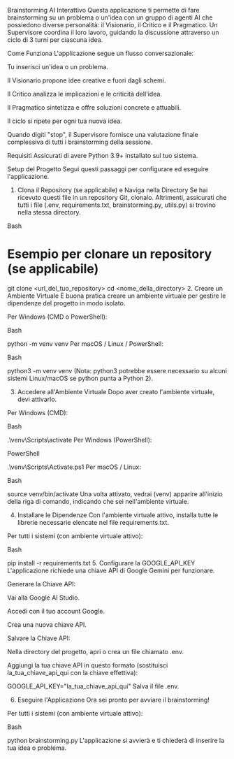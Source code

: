 Brainstorming AI Interattivo
Questa applicazione ti permette di fare brainstorming su un problema o un'idea con un gruppo di agenti AI che possiedono diverse personalità: il Visionario, il Critico e il Pragmatico. Un Supervisore coordina il loro lavoro, guidando la discussione attraverso un ciclo di 3 turni per ciascuna idea.

Come Funziona
L'applicazione segue un flusso conversazionale:

Tu inserisci un'idea o un problema.

Il Visionario propone idee creative e fuori dagli schemi.

Il Critico analizza le implicazioni e le criticità dell'idea.

Il Pragmatico sintetizza e offre soluzioni concrete e attuabili.

Il ciclo si ripete per ogni tua nuova idea.

Quando digiti "stop", il Supervisore fornisce una valutazione finale complessiva di tutti i brainstorming della sessione.

Requisiti
Assicurati di avere Python 3.9+ installato sul tuo sistema.

Setup del Progetto
Segui questi passaggi per configurare ed eseguire l'applicazione.

1. Clona il Repository (se applicabile) e Naviga nella Directory
Se hai ricevuto questi file in un repository Git, clonalo. Altrimenti, assicurati che tutti i file (.env, requirements.txt, brainstorming.py, utils.py) si trovino nella stessa directory.

Bash

# Esempio per clonare un repository (se applicabile)
git clone <url_del_tuo_repository>
cd <nome_della_directory>
2. Creare un Ambiente Virtuale
È buona pratica creare un ambiente virtuale per gestire le dipendenze del progetto in modo isolato.

Per Windows (CMD o PowerShell):

Bash

python -m venv venv
Per macOS / Linux / PowerShell:

Bash

python3 -m venv venv
(Nota: python3 potrebbe essere necessario su alcuni sistemi Linux/macOS se python punta a Python 2).

3. Accedere all'Ambiente Virtuale
Dopo aver creato l'ambiente virtuale, devi attivarlo.

Per Windows (CMD):

Bash

.\venv\Scripts\activate
Per Windows (PowerShell):

PowerShell

.\venv\Scripts\Activate.ps1
Per macOS / Linux:

Bash

source venv/bin/activate
Una volta attivato, vedrai (venv) apparire all'inizio della riga di comando, indicando che sei nell'ambiente virtuale.

4. Installare le Dipendenze
Con l'ambiente virtuale attivo, installa tutte le librerie necessarie elencate nel file requirements.txt.

Per tutti i sistemi (con ambiente virtuale attivo):

Bash

pip install -r requirements.txt
5. Configurare la GOOGLE_API_KEY
L'applicazione richiede una chiave API di Google Gemini per funzionare.

Generare la Chiave API:

Vai alla Google AI Studio.

Accedi con il tuo account Google.

Crea una nuova chiave API.

Salvare la Chiave API:

Nella directory del progetto, apri o crea un file chiamato .env.

Aggiungi la tua chiave API in questo formato (sostituisci la_tua_chiave_api_qui con la chiave effettiva):

GOOGLE_API_KEY="la_tua_chiave_api_qui"
Salva il file .env.

6. Eseguire l'Applicazione
Ora sei pronto per avviare il brainstorming!

Per tutti i sistemi (con ambiente virtuale attivo):

Bash

python brainstorming.py
L'applicazione si avvierà e ti chiederà di inserire la tua idea o problema.

